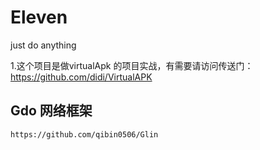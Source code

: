 # Eleven
just do anything

1.这个项目是做virtualApk 的项目实战，有需要请访问传送门：https://github.com/didi/VirtualAPK

## Gdo 网络框架
    https://github.com/qibin0506/Glin
